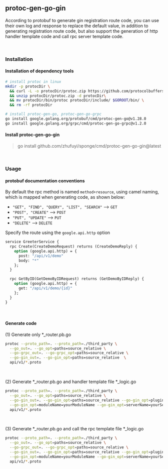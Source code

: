 ## protoc-gen-go-gin

According to protobuf to generate gin registration route code, you can use their own log and response to replace the default value, in addition to generating registration route code, but also support the generation of http handler template code and call rpc server template code.

<br>

### Installation

#### Installation of dependency tools

```bash
# install protoc in linux
mkdir -p protocDir \
  && curl -L -o protocDir/protoc.zip https://github.com/protocolbuffers/protobuf/releases/download/v3.20.1/protoc-3.20.1-linux-x86_64.zip \
  && unzip protocDir/protoc.zip -d protocDir\
  && mv protocDir/bin/protoc protocDir/include/ $GOROOT/bin/ \
  && rm -rf protocDir

# install protoc-gen-go, protoc-gen-go-grpc
go install google.golang.org/protobuf/cmd/protoc-gen-go@v1.28.0
go install google.golang.org/grpc/cmd/protoc-gen-go-grpc@v1.2.0
```

#### Install protoc-gen-go-gin

> go install github.com/zhufuyi/sponge/cmd/protoc-gen-go-gin@latest

<br>

### Usage

#### protobuf documentation conventions

By default the rpc method is named `method+resource`, using camel naming, which is mapped when generating code, as shown below:

- `"GET", "FIND", "QUERY", "LIST", "SEARCH"`  --> `GET`
- `"POST", "CREATE"`  --> `POST`
- `"PUT", "UPDATE"`  --> `PUT`
- `"DELETE"`  --> `DELETE`


Specify the route using the `google.api.http` option

```protobuf
service GreeterService {
  rpc Create(CreateDemoRequest) returns (CreateDemoReply) {
    option (google.api.http) = {
      post: "/api/v1/demo"
      body: "*"
    };
  }

  rpc GetByID(GetDemoByIDRequest) returns (GetDemoByIDReply) {
    option (google.api.http) = {
      get: "/api/v1/demo/{id}"
    };
  }
}
```

<br>

#### Generate code

(1) Generate only *_router.pb.go

```bash
protoc --proto_path=. --proto_path=./third_party \
  --go_out=. --go_opt=paths=source_relative \
  --go-grpc_out=. --go-grpc_opt=paths=source_relative \
  --go-gin_out=. --go-gin_opt=paths=source_relative  \
  api/v1/*.proto
```

<br>

(2) Generate *_router.pb.go and handler template file *_logic.go

```bash
protoc --proto_path=. --proto_path=./third_party \
  --go_out=. --go_opt=paths=source_relative \
  --go-gin_out=. --go-gin_opt=paths=source_relative --go-gin_opt=plugin=handler \
  --go-gin_opt=moduleName=yourModuleName --go-gin_opt=serverName=yourServerName --go-gin_opt=out=internal/handler \
  api/v1/*.proto
```

<br>

(3) Generate *_router.pb.go and call the rpc template file *_logic.go

```bash
protoc --proto_path=. --proto_path=./third_party \
  --go_out=. --go_opt=paths=source_relative \
  --go-grpc_out=. --go-grpc_opt=paths=source_relative \
  --go-gin_out=. --go-gin_opt=paths=source_relative --go-gin_opt=plugin=service \
  --go-gin_opt=moduleName=yourModuleName --go-gin_opt=serverName=yourServerName --go-gin_opt=out=internal/service \
  api/v1/*.proto
```

